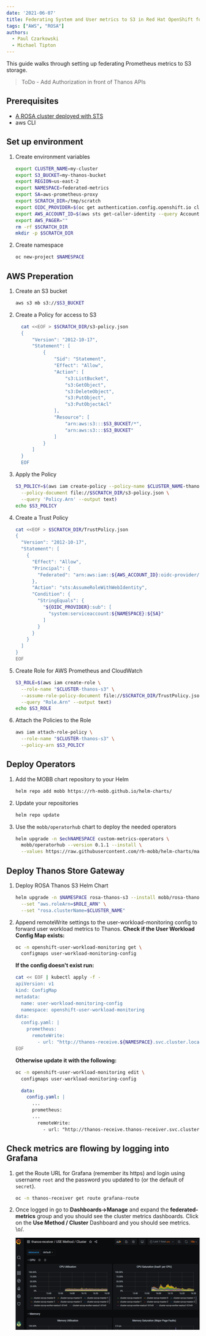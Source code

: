 ```yaml
---
date: '2021-06-07'
title: Federating System and User metrics to S3 in Red Hat OpenShift for AWS
tags: ["AWS", "ROSA"]
authors:
  - Paul Czarkowski
  - Michael Tipton
---
```


This guide walks through setting up federating Prometheus metrics to S3 storage.

> ToDo - Add Authorization in front of Thanos APIs

## Prerequisites

* [A ROSA cluster deployed with STS](/experts/rosa/sts/)
* aws CLI

## Set up environment

1. Create environment variables

    ```bash
    export CLUSTER_NAME=my-cluster
    export S3_BUCKET=my-thanos-bucket
    export REGION=us-east-2
    export NAMESPACE=federated-metrics
    export SA=aws-prometheus-proxy
    export SCRATCH_DIR=/tmp/scratch
    export OIDC_PROVIDER=$(oc get authentication.config.openshift.io cluster -o json | jq -r .spec.serviceAccountIssuer| sed -e "s/^https:\/\///")
    export AWS_ACCOUNT_ID=$(aws sts get-caller-identity --query Account --output text)
    export AWS_PAGER=""
    rm -rf $SCRATCH_DIR
    mkdir -p $SCRATCH_DIR
    ```

1. Create namespace

    ```bash
    oc new-project $NAMESPACE
    ```

## AWS Preperation

1. Create an S3 bucket

    ```bash
    aws s3 mb s3://$S3_BUCKET
    ```
1. Create a Policy for access to S3
    ```bash
      cat <<EOF > $SCRATCH_DIR/s3-policy.json
      {
          "Version": "2012-10-17",
          "Statement": [
              {
                  "Sid": "Statement",
                  "Effect": "Allow",
                  "Action": [
                      "s3:ListBucket",
                      "s3:GetObject",
                      "s3:DeleteObject",
                      "s3:PutObject",
                      "s3:PutObjectAcl"
                  ],
                  "Resource": [
                      "arn:aws:s3:::$S3_BUCKET/*",
                      "arn:aws:s3:::$S3_BUCKET"
                  ]
              }
          ]
      }
      EOF
    ```
1. Apply the Policy
    ```bash
    S3_POLICY=$(aws iam create-policy --policy-name $CLUSTER_NAME-thanos \
      --policy-document file://$SCRATCH_DIR/s3-policy.json \
      --query 'Policy.Arn' --output text)
    echo $S3_POLICY
    ```
1. Create a Trust Policy
    ```bash
    cat <<EOF > $SCRATCH_DIR/TrustPolicy.json
    {
      "Version": "2012-10-17",
      "Statement": [
        {
          "Effect": "Allow",
          "Principal": {
            "Federated": "arn:aws:iam::${AWS_ACCOUNT_ID}:oidc-provider/${OIDC_PROVIDER}"
          },
          "Action": "sts:AssumeRoleWithWebIdentity",
          "Condition": {
            "StringEquals": {
              "${OIDC_PROVIDER}:sub": [
                "system:serviceaccount:${NAMESPACE}:${SA}"
              ]
            }
          }
        }
      ]
    }
    EOF
    ```
1. Create Role for AWS Prometheus and CloudWatch
    ```bash
    S3_ROLE=$(aws iam create-role \
      --role-name "$CLUSTER-thanos-s3" \
      --assume-role-policy-document file://$SCRATCH_DIR/TrustPolicy.json \
      --query "Role.Arn" --output text)
    echo $S3_ROLE
    ```
1. Attach the Policies to the Role
    ```bash
    aws iam attach-role-policy \
      --role-name "$CLUSTER-thanos-s3" \
      --policy-arn $S3_POLICY
    ```

<!--
1. Grant access for the thanos user to the s3 bucket

aws s3api put-bucket-policy --bucket my-thanos-metrics \
  --policy file://s3-policy.json

1. Get the account key and secret and update in `thanos-store-credentials.yaml`
-->

## Deploy Operators

1. Add the MOBB chart repository to your Helm
    ```bash
    helm repo add mobb https://rh-mobb.github.io/helm-charts/
    ```
1. Update your repositories
    ```bash
    helm repo update
    ```
1. Use the `mobb/operatorhub` chart to deploy the needed operators
    ```bash
    helm upgrade -n $echNAMESPACE custom-metrics-operators \
      mobb/operatorhub --version 0.1.1 --install \
      --values https://raw.githubusercontent.com/rh-mobb/helm-charts/main/charts/rosa-thanos-s3/files/operatorhub.yaml
    ```

## Deploy Thanos Store Gateway

1. Deploy ROSA Thanos S3 Helm Chart
    ```bash
    helm upgrade -n $NAMESPACE rosa-thanos-s3 --install mobb/rosa-thanos-s3 \
      --set "aws.roleArn=$ROLE_ARN" \
      --set "rosa.clusterName=$CLUSTER_NAME"
    ```

1. Append remoteWrite settings to the user-workload-monitoring config to forward user workload metrics to Thanos.
    **Check if the User Workload Config Map exists:**
    ```bash
    oc -n openshift-user-workload-monitoring get \
      configmaps user-workload-monitoring-config
    ```

    **If the config doesn't exist run:**

    ```bash
    cat << EOF | kubectl apply -f -
    apiVersion: v1
    kind: ConfigMap
    metadata:
      name: user-workload-monitoring-config
      namespace: openshift-user-workload-monitoring
    data:
      config.yaml: |
        prometheus:
          remoteWrite:
            - url: "http://thanos-receive.${NAMESPACE}.svc.cluster.local:9091/api/v1/receive"
    EOF
    ```

    **Otherwise update it with the following:**

    ```bash
    oc -n openshift-user-workload-monitoring edit \
      configmaps user-workload-monitoring-config
    ```

    ```yaml
      data:
        config.yaml: |
          ...
          prometheus:
          ...
            remoteWrite:
              - url: "http://thanos-receive.thanos-receiver.svc.cluster.local:9091/api/v1/receive"
    ```

## Check metrics are flowing by logging into Grafana

1. get the Route URL for Grafana (remember its https) and login using username `root` and the password you updated to (or the default of `secret`).
    ```bash
    oc -n thanos-receiver get route grafana-route
    ```

1. Once logged in go to **Dashboards->Manage** and expand the **federated-metrics** group and you should see the cluster metrics dashboards.  Click on the **Use Method / Cluster** Dashboard and you should see metrics.  \o/.

    <img src="./grafana-metrics.png" alt="screenshot of grafana with federated cluster metrics" />
    